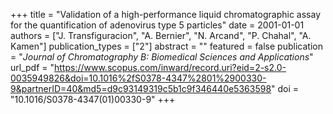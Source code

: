+++
title = "Validation of a high-performance liquid chromatographic assay for the quantification of adenovirus type 5 particles"
date = 2001-01-01
authors = ["J. Transfiguracion", "A. Bernier", "N. Arcand", "P. Chahal", "A. Kamen"]
publication_types = ["2"]
abstract = ""
featured = false
publication = "*Journal of Chromatography B: Biomedical Sciences and Applications*"
url_pdf = "https://www.scopus.com/inward/record.uri?eid=2-s2.0-0035949826&doi=10.1016%2fS0378-4347%2801%2900330-9&partnerID=40&md5=d9c93149319c5b1c9f346440e5363598"
doi = "10.1016/S0378-4347(01)00330-9"
+++

